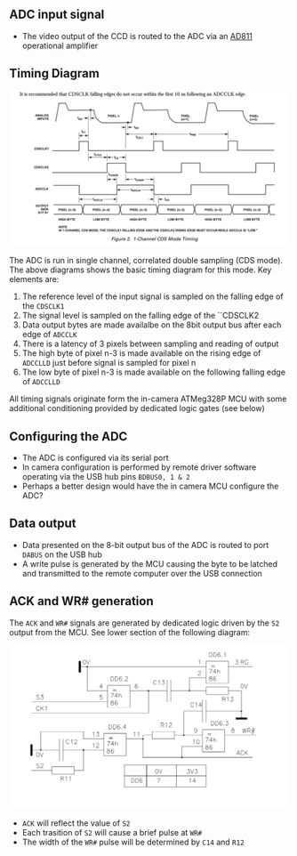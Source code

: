 

## ADC input signal

* The video output of the CCD is routed to the ADC via an [AD811](https://www.analog.com/media/en/technical-documentation/data-sheets/AD811.pdf)
operational amplifier

## Timing Diagram

![Timing diagram](./acd_timing_1_ch_CDS.png)

The ADC is run in single channel, correlated double sampling (CDS mode). The above diagrams shows the basic timing diagram for this mode. Key elements are:

1. The reference level of the input signal is sampled on the falling edge of the ``CDSCLK1``
1. The signal level is sampled on the falling edge of the ``CDSCLK2
1. Data output bytes are made availalbe on the 8bit output bus after each edge of ``ADCCLK``
1. There is a latency of 3 pixels between sampling and reading of output
1. The high byte of pixel n-3 is made available on the rising edge of ``ADCCLLD`` just before signal is sampled for pixel n
1. The low byte of pixel n-3 is made available on the following falling edge of ``ADCCLLD``

All timing signals originate form the in-camera ATMeg328P MCU with some additional conditioning provided by dedicated logic gates (see below)

## Configuring the ADC

* The ADC is configured via its serial port
* In camera configuration is performed by remote driver software operating via the USB hub pins ``BDBUS0, 1 & 2``
* Perhaps a better design would have the in camera MCU configure the ADC?

## Data output

* Data presented on the 8-bit output bus of the ADC is routed to port ``DABUS`` on the USB hub
* A write pulse is generated by the MCU causing the byte to be latched and transmitted to the remote computer over the USB connection

## ACK and WR# generation

The ``ACK`` and ``WR#`` signals are generated by dedicated logic driven by the ``S2`` output from the MCU. See lower section of the following diagram:

![ACK and WR generation](ack_wr_generation.png)

* ``ACK`` will reflect the value of ``S2``
* Each trasition of ``S2`` will cause a brief pulse at ``WR#``
* The width of the ``WR#`` pulse will be determined by ``C14`` and ``R12``

